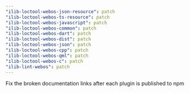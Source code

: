 ```yaml
---
"ilib-loctool-webos-json-resource": patch
"ilib-loctool-webos-ts-resource": patch
"ilib-loctool-webos-javascript": patch
"ilib-loctool-webos-common": patch
"ilib-loctool-webos-dart": patch
"ilib-loctool-webos-dist": patch
"ilib-loctool-webos-json": patch
"ilib-loctool-webos-cpp": patch
"ilib-loctool-webos-qml": patch
"ilib-loctool-webos-c": patch
"ilib-lint-webos": patch
---
```


Fix the broken documentation links after each plugin is published to npm
